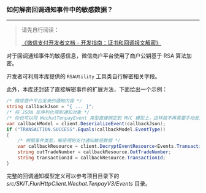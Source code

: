 ﻿### 如何解密回调通知事件中的敏感数据？

---

> 请先自行阅读：
>
> [《微信支付开发者文档 - 开发指南：证书和回调报文解密》](https://pay.weixin.qq.com/wiki/doc/apiv3_partner/wechatpay/wechatpay4_2.shtml)

对于回调通知事件的敏感信息，微信商户平台使用了商户公钥基于 RSA 算法加密。

开发者可利用本库提供的 `RSAUtility` 工具类自行解密相关字段。

此外，本库还封装了直接解密事件的扩展方法，下面给出一个示例：

```csharp
/* 微信商户平台发来的通知内容 */
string callbackJson = "{ ... }";
/* 将 JSON 反序列化得到通知对象 */
/* 你也可以将 WechatTenpayEvent 类型直接绑定到 MVC 模型上，这样就不再需要手动反序列化 */
var callbackModel = client.DeserializeEvent(callbackJson);
if ("TRANSACTION.SUCCESS".Equals(callbackModel.EventType))
{
    /* 根据事件类型，解密得到支付通知敏感数据 */
    var callbackResource = client.DecryptEventResource<Events.TransactionResource>(callbackModel);
    string outTradeNumber = callbackResource.OutTradeNumber;
    string transactionId = callbackResource.TransactionId;
}
```

完整的回调通知模型定义可以参考项目目录下的 _src/SKIT.FlurlHttpClient.Wechat.TenpayV3/Events_ 目录。
